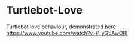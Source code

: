 # Turtlebot-Love
Turtlebot love behaviour, demonstrated here https://www.youtube.com/watch?v=i1_yG5AwOI8
